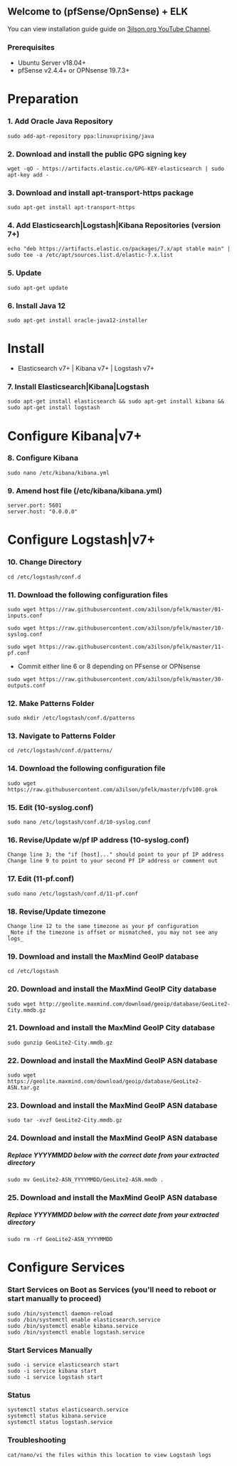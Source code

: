 ## Welcome to (pfSense/OpnSense) + ELK

You can view installation guide guide on [3ilson.org YouTube Channel](https://www.youtube.com/3ilsonorg).

### Prerequisites
- Ubuntu Server v18.04+
- pfSense v2.4.4+ or OPNsense 19.7.3+

# Preparation

### 1. Add Oracle Java Repository
```
sudo add-apt-repository ppa:linuxuprising/java
```

### 2. Download and install the public GPG signing key
```
wget -qO - https://artifacts.elastic.co/GPG-KEY-elasticsearch | sudo apt-key add -
```

### 3. Download and install apt-transport-https package
```
sudo apt-get install apt-transport-https
```

### 4. Add Elasticsearch|Logstash|Kibana Repositories (version 7+)
```
echo "deb https://artifacts.elastic.co/packages/7.x/apt stable main" | sudo tee -a /etc/apt/sources.list.d/elastic-7.x.list
```

### 5. Update
```
sudo apt-get update
```

### 6. Install Java 12
```
sudo apt-get install oracle-java12-installer
```

# Install
- Elasticsearch v7+ | Kibana v7+ | Logstash v7+

### 7. Install Elasticsearch|Kibana|Logstash
```
sudo apt-get install elasticsearch && sudo apt-get install kibana && sudo apt-get install logstash
```

# Configure Kibana|v7+

### 8. Configure Kibana
```
sudo nano /etc/kibana/kibana.yml
```

### 9. Amend host file (/etc/kibana/kibana.yml)
```
server.port: 5601
server.host: "0.0.0.0"
```

# Configure Logstash|v7+

### 10. Change Directory
```
cd /etc/logstash/conf.d
```

### 11. Download the following configuration files
```
sudo wget https://raw.githubusercontent.com/a3ilson/pfelk/master/01-inputs.conf
```

```
sudo wget https://raw.githubusercontent.com/a3ilson/pfelk/master/10-syslog.conf
```

```
sudo wget https://raw.githubusercontent.com/a3ilson/pfelk/master/11-pf.conf
```
- Commit either line 6 or 8 depending on PFsense or OPNsense
```
sudo wget https://raw.githubusercontent.com/a3ilson/pfelk/master/30-outputs.conf
```

### 12. Make Patterns Folder
```
sudo mkdir /etc/logstash/conf.d/patterns
```

### 13. Navigate to Patterns Folder
```
cd /etc/logstash/conf.d/patterns/
```

### 14. Download the following configuration file
```
sudo wget https://raw.githubusercontent.com/a3ilson/pfelk/master/pfv100.grok
```

### 15. Edit (10-syslog.conf)
```
sudo nano /etc/logstash/conf.d/10-syslog.conf
```

### 16. Revise/Update w/pf IP address (10-syslog.conf)
```
Change line 3; the "if [host]..." should point to your pf IP address
Change line 9 to point to your second Pf IP address or comment out
```

### 17. Edit (11-pf.conf)
```
sudo nano /etc/logstash/conf.d/11-pf.conf
```

### 18. Revise/Update timezone
```
Change line 12 to the same timezone as your pf configuration
_Note if the timezone is offset or mismatched, you may not see any logs_
```

### 19. Download and install the MaxMind GeoIP database
```
cd /etc/logstash
```

### 20. Download and install the MaxMind GeoIP City database
```
sudo wget http://geolite.maxmind.com/download/geoip/database/GeoLite2-City.mmdb.gz
```

### 21. Download and install the MaxMind GeoIP City database
```
sudo gunzip GeoLite2-City.mmdb.gz
```

### 22. Download and install the MaxMind GeoIP ASN database
```
sudo wget https://geolite.maxmind.com/download/geoip/database/GeoLite2-ASN.tar.gz
```

### 23. Download and install the MaxMind GeoIP ASN database
```
sudo tar -xvzf GeoLite2-City.mmdb.gz
```

### 24. Download and install the MaxMind GeoIP ASN database
##### Replace YYYYMMDD below with the correct date from your extracted directory
```
sudo mv GeoLite2-ASN_YYYYMMDD/GeoLite2-ASN.mmdb .
```

### 25. Download and install the MaxMind GeoIP ASN database
##### Replace YYYYMMDD below with the correct date from your extracted directory
```
sudo rm -rf GeoLite2-ASN_YYYYMMDD
```


# Configure Services

### Start Services on Boot as Services (you'll need to reboot or start manually to proceed)
```
sudo /bin/systemctl daemon-reload
sudo /bin/systemctl enable elasticsearch.service
sudo /bin/systemctl enable kibana.service
sudo /bin/systemctl enable logstash.service
```

### Start Services Manually
```
sudo -i service elasticsearch start
sudo -i service kibana start
sudo -i service logstash start
```

### Status
```
systemctl status elasticsearch.service
systemctl status kibana.service
systemctl status logstash.service
```

### Troubleshooting
```/var/log/logstash
cat/nano/vi the files within this location to view Logstash logs
```
